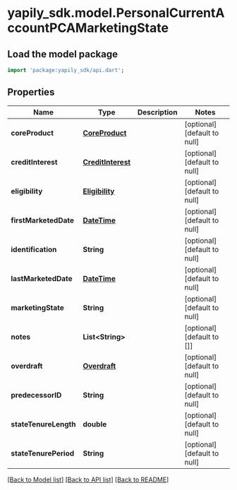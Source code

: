 # yapily_sdk.model.PersonalCurrentAccountPCAMarketingState

## Load the model package
```dart
import 'package:yapily_sdk/api.dart';
```

## Properties
Name | Type | Description | Notes
------------ | ------------- | ------------- | -------------
**coreProduct** | [**CoreProduct**](CoreProduct.md) |  | [optional] [default to null]
**creditInterest** | [**CreditInterest**](CreditInterest.md) |  | [optional] [default to null]
**eligibility** | [**Eligibility**](Eligibility.md) |  | [optional] [default to null]
**firstMarketedDate** | [**DateTime**](DateTime.md) |  | [optional] [default to null]
**identification** | **String** |  | [optional] [default to null]
**lastMarketedDate** | [**DateTime**](DateTime.md) |  | [optional] [default to null]
**marketingState** | **String** |  | [optional] [default to null]
**notes** | **List&lt;String&gt;** |  | [optional] [default to []]
**overdraft** | [**Overdraft**](Overdraft.md) |  | [optional] [default to null]
**predecessorID** | **String** |  | [optional] [default to null]
**stateTenureLength** | **double** |  | [optional] [default to null]
**stateTenurePeriod** | **String** |  | [optional] [default to null]

[[Back to Model list]](../README.md#documentation-for-models) [[Back to API list]](../README.md#documentation-for-api-endpoints) [[Back to README]](../README.md)


